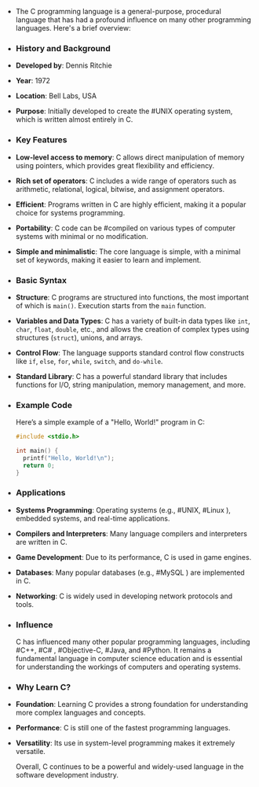 - The C programming language is a general-purpose, procedural language that has had a profound influence on many other programming languages. Here's a brief overview:
- ### **History and Background**
- **Developed by**: Dennis Ritchie
- **Year**: 1972
- **Location**: Bell Labs, USA
- **Purpose**: Initially developed to create the #UNIX operating system, which is written almost entirely in C.
- ### **Key Features**
- **Low-level access to memory**: C allows direct manipulation of memory using pointers, which provides great flexibility and efficiency.
- **Rich set of operators**: C includes a wide range of operators such as arithmetic, relational, logical, bitwise, and assignment operators.
- **Efficient**: Programs written in C are highly efficient, making it a popular choice for systems programming.
- **Portability**: C code can be #compiled on various types of computer systems with minimal or no modification.
- **Simple and minimalistic**: The core language is simple, with a minimal set of keywords, making it easier to learn and implement.
- ### **Basic Syntax**
- **Structure**: C programs are structured into functions, the most important of which is `main()`. Execution starts from the `main` function.
- **Variables and Data Types**: C has a variety of built-in data types like `int`, `char`, `float`, `double`, etc., and allows the creation of complex types using structures (`struct`), unions, and arrays.
- **Control Flow**: The language supports standard control flow constructs like `if`, `else`, `for`, `while`, `switch`, and `do-while`.
- **Standard Library**: C has a powerful standard library that includes functions for I/O, string manipulation, memory management, and more.
- ### **Example Code**
  Here’s a simple example of a "Hello, World!" program in C:
  
  ```c
  #include <stdio.h>
  
  int main() {
    printf("Hello, World!\n");
    return 0;
  }
  ```
- ### **Applications**
- **Systems Programming**: Operating systems (e.g., #UNIX, #Linux ), embedded systems, and real-time applications.
- **Compilers and Interpreters**: Many language compilers and interpreters are written in C.
- **Game Development**: Due to its performance, C is used in game engines.
- **Databases**: Many popular databases (e.g., #MySQL ) are implemented in C.
- **Networking**: C is widely used in developing network protocols and tools.
- ### **Influence**
  C has influenced many other popular programming languages, including #C++, #C# , #Objective-C, #Java, and #Python. It remains a fundamental language in computer science education and is essential for understanding the workings of computers and operating systems.
- ### **Why Learn C?**
- **Foundation**: Learning C provides a strong foundation for understanding more complex languages and concepts.
- **Performance**: C is still one of the fastest programming languages.
- **Versatility**: Its use in system-level programming makes it extremely versatile.
  
  Overall, C continues to be a powerful and widely-used language in the software development industry.